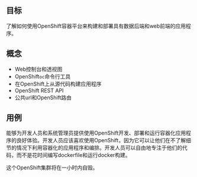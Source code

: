 ## 目标

了解如何使用OpenShift容器平台来构建和部署具有数据后端和web前端的应用程序。

## 概念

* Web控制台和透视图
* OpenShift``oc``命令行工具
* 在OpenShift上从源代码构建应用程序
* OpenShift REST API
* 公共url和OpenShift路由

## 用例

能够为开发人员和系统管理员提供使用OpenShift开发、部署和运行容器化应用程序的良好体验。开发人员应该喜欢使用OpenShift，因为它可以让他们在不了解细节的情况下利用容器化的应用程序和编排。开发人员可以自由地专注于他们的代码，而不是花时间编写dockerfile和运行docker构建。

这个OpenShift集群将在一小时内自毁。